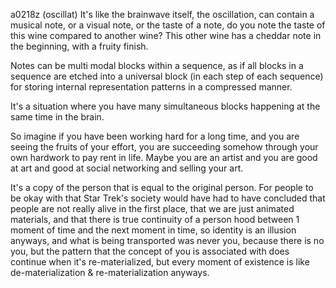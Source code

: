 a0218z
(oscillat)
It's like the brainwave itself, the oscillation, can contain a musical note, or a visual note, or the taste of a note, do you note the taste of this wine compared to another wine? This other wine has a cheddar note in the beginning, with a fruity finish.

Notes can be multi modal blocks within a sequence, as if all blocks in a sequence are etched into a universal block (in each step of each sequence) for storing internal representation patterns in a compressed manner.

It's a situation where you have many simultaneous blocks happening at the same time in the brain.

So imagine if you have been working hard for a long time, and you are seeing the fruits of your effort, you are succeeding somehow through your own hardwork to pay rent in life. Maybe you are an artist and you are good at art and good at social networking and selling your art.

It's a copy of the person that is equal to the original person. For people to be okay with that Star Trek's society would have had to have concluded that people are not really alive in the first place, that we are just animated materials, and that there is true continuity of a person hood between 1 moment of time and the next moment in time, so identity is an illusion anyways, and what is being transported was never you, because there is no you, but the pattern that the concept of you is associated with does continue when it's re-materialized, but every moment of existence is like de-materialization & re-materialization anyways.
